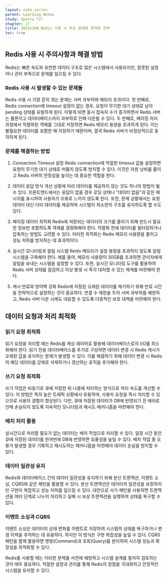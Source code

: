 ```yaml
---
layout: note_series
parent: Learning Notes
study: Sparta Til
chapter: 27
title: 20241208_Redis 사용 시 주요 문제와 최적화 전략
toc: true
---
```


## Redis 사용 시 주의사항과 해결 방법
Redis는 빠른 속도와 유연한 데이터 구조로 많은 시스템에서 사용되지만, 
잘못된 설정이나 관리 부족으로 문제를 일으킬 수 있다. 

### Redis 사용 시 발생할 수 있는 문제들
Redis 사용 시 가장 흔히 겪는 문제는 서버 과부하와 메모리 초과이다. 
첫 번째로, Redis connection에 timeout 설정이 없는 경우, 
요청이 무기한 대기 상태로 남아 pending 상태를 유발하게 된다. 
이렇게 되면 동시 접속자 수가 증가하면서 Redis 서버는 물론이고 데이터베이스까지 과부하로 인해 다운될 수 있다. 
두 번째로, 페이징 처리 과정에서 직렬화된 객체를 그대로 저장하면 Redis 메모리 용량을 초과하게 된다. 
이는 불필요한 데이터를 포함한 채 저장하기 때문이며, 결국 Redis 서버가 비정상적으로 동작하게 된다.

### 문제를 해결하는 방법
1. Connection Timeout 설정
   Redis connection에 적절한 timeout 값을 설정하면 요청이 무기한 대기 상태로 머물지 않도록 방지할 수 있다. 
이것은 자원 낭비를 줄이고 Redis 서버의 안정성을 높이는 데 중요한 역할을 한다.

2. 데이터 응답 방식 개선
   상황에 따라 데이터를 제공하지 않는 것도 하나의 방법이 될 수 있다. 
프론트엔드에서는 응답이 없을 경우 로딩 상태나 "데이터 없음"과 같은 메시지를 표시하여 사용자가 오류로 느끼지 않도록 한다. 또한, 문제 상황에서는 요청 데이터 대신 더미 데이터를 제공하여 시스템이 최소한의 구조를 유지하도록 할 수도 있다.

3. 페이징 데이터 최적화
   Redis에 저장되는 데이터의 크기를 줄이기 위해 반드시 필요한 정보만 포함하도록 객체를 경량화해야 한다. 
직렬화 전에 데이터를 필터링하거나 압축하는 방법도 고려할 수 있다. 
이러한 최적화는 Redis 메모리 사용량을 줄이고 성능 저하를 방지하는 데 효과적이다.

4. 실시간 모니터링과 알림 시스템
   Redis 메모리가 설정 용량을 초과하지 않도록 알림 시스템을 구축해야 한다. 
예를 들어, 메모리 사용량이 30GB를 초과하면 관리자에게 알림을 보내는 시스템을 설정할 수 있다. 
또한, 실시간 모니터링 도구를 활용하여 Redis 서버 상태를 점검하고 이상 발생 시 즉각 대처할 수 있는 체계를 마련해야 한다.

5. 캐시 만료와 방어벽 강화
   Redis에 저장된 오래된 데이터를 제거하기 위해 만료 시간을 전략적으로 설정하는 것이 중요하다. 
연결 수 제한을 두어 서버 과부하를 예방하고, Redis 서버 다운 시에도 대응할 수 있도록 다층적인 보호 대책을 마련해야 한다.

## 데이터 요청과 처리 최적화
### 읽기 요청 최적화
읽기 요청을 처리할 때는 Redis를 캐싱 레이어로 활용해 데이터베이스로의 I/O를 최소화해야 한다. 
읽기 전용 데이터베이스를 추가로 구성하면 데이터 변경 시 Redis 캐시가 오래된 값을 유지하는 문제가 발생할 수 있다. 
이를 해결하기 위해 데이터 변경 시 Redis의 해당 데이터를 강제로 삭제하거나 갱신하는 로직을 추가해야 한다.

### 쓰기 요청 최적화
쓰기 작업은 비동기로 큐에 저장한 뒤 나중에 처리하는 방식으로 처리 속도를 개선할 수 있다. 
이 방법은 특히 높은 트래픽 상황에서 유용하며, 사용자 요청을 즉시 처리할 수 있으므로 사용자 경험이 향상된다. 
다만, 큐에 저장된 데이터가 DB에 반영되기 전 에러로 인해 손실되지 않도록 
지속적인 모니터링과 재시도 매커니즘을 마련해야 한다.

### 배치 처리 활용
실시간으로 처리할 필요가 없는 데이터는 배치 작업으로 처리할 수 있다. 
일정 시간 동안 큐에 저장된 데이터를 한꺼번에 DB에 반영하면 효율성을 높일 수 있다. 
배치 작업 중 오류가 발생할 경우 기록하고 재시도하는 메커니즘을 마련해야 데이터 손실을 방지할 수 있다.

### 데이터 일관성 유지
Redis와 데이터베이스 간의 데이터 일관성을 유지하기 위해 
분산 트랜잭션, 이벤트 소싱, CQRS와 같은 패턴을 활용할 수 있다. 
분산 트랜잭션은 데이터의 일관성을 보장하지만 구현이 복잡하고 성능 저하를 일으킬 수 있다.
대안으로 사가 패턴을 사용하면 트랜잭션을 여러 단계로 나누어 처리하고 
실패 시 보상 트랜잭션을 실행하여 상태를 복구할 수 있다.

### 이벤트 소싱과 CQRS
이벤트 소싱은 데이터의 상태 변화를 이벤트로 저장하여 시스템의 상태를 복구하거나 변경 이력을 추적하는 데 유용하다. 
하지만 이 방식은 구현 복잡성을 높일 수 있다. 
CQRS 패턴을 함께 활용하면 명령(Command)과 조회(Query)를 분리하여 시스템 성능과 확장성을 최적화할 수 있다.

Redis를 사용할 때는 이러한 문제를 사전에 예방하고 시스템 설계를 철저히 검토하는 것이 매우 중요하다. 
적절한 설정과 관리를 통해 Redis의 장점을 극대화하고 안정적인 시스템을 유지할 수 있다.